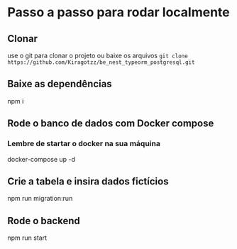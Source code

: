
# Passo a passo para rodar localmente

## Clonar
use o git para clonar o projeto ou baixe os arquivos
`git clone https://github.com/Kiragotzz/be_nest_typeorm_postgresql.git`

## Baixe as dependências
npm i

## Rode o banco de dados com Docker compose
### Lembre de startar o docker na sua máquina
docker-compose up -d

## Crie a tabela e insira dados fictícios 
npm run migration:run

## Rode o backend
npm run start